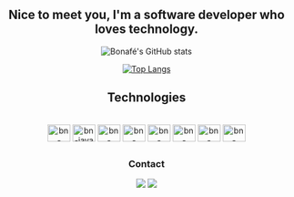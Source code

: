 <div align="center">
  
  ## Nice to meet you, I'm a software developer who loves technology.

  ![Bonafé's GitHub stats](https://github-readme-stats.vercel.app/api?username=lucasbonafe1&show_icons=true&theme=transparent)

  [![Top Langs](https://github-readme-stats.vercel.app/api/top-langs/?username=LucasBoeck23&layout=compact&theme=darcula)](https://github.com/anuraghazra/github-readme-stats)

  ## Technologies

<div style="display: inline_block"><br>
    <img align="center" alt="bn-postgres" height="30" width="40" src='https://cdn.jsdelivr.net/gh/devicons/devicon@master/icons/postgresql/postgresql-original.svg' />
    <img align="center" alt="bn-java" height="30" width="40" src="https://icongr.am/devicon/java-original.svg?size=200&color=currentColor">
    <img align="center" alt="bn-linux" height="30" width="40" src="https://cdn.jsdelivr.net/gh/devicons/devicon@latest/icons/linux/linux-original.svg" />          
    <img align="center" alt="bn-spring" height="30" width="40" src="https://cdn.jsdelivr.net/gh/devicons/devicon@latest/icons/spring/spring-original.svg" /> 
    <img align="center" alt="bn-typescript" height="30" width="40" src="https://cdn.jsdelivr.net/gh/devicons/devicon/icons/typescript/typescript-original.svg" />
    <img align="center" alt="bn-csharp" height="30" width="40" src="https://cdn.jsdelivr.net/gh/devicons/devicon/icons/csharp/csharp-original.svg" />
    <img align="center" alt="bn-docker" height="30" width="40" src="https://cdn.jsdelivr.net/gh/devicons/devicon/icons/docker/docker-original.svg" />
    <img align="center" alt="bn-rabbitmq" height="30" width="40" src="https://cdn.jsdelivr.net/gh/devicons/devicon/icons/rabbitmq/rabbitmq-original.svg" />
</div>

  ##
  
  ### Contact

  <div> 
    <a href="l2005bonafe@gmail.com" target="_blank"><img src="https://img.shields.io/badge/Gmail-D14836?style=for-the-badge&logo=gmail&logoColor=white" target="_blank"></a>
    <a href="https://www.linkedin.com/in/lucas-bonafe/" target="_blank"><img src="https://img.shields.io/badge/LinkedIn-0077B5?style=for-the-badge&logo=linkedin&logoColor=white" target="_blank"></a>
  </div>
  
</div>
